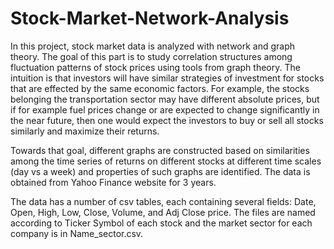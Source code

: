 # Stock-Market-Network-Analysis

In this project, stock market data is analyzed with network and graph theory. The goal of this part is to study correlation structures among fluctuation patterns of stock prices using
tools from graph theory. The intuition is that investors will have similar strategies of investment for stocks that are effected by the same economic factors. For example, the stocks belonging the transportation sector may have different absolute prices, but if for example fuel prices change or are expected to change significantly in the near future,
then one would expect the investors to buy or sell all stocks similarly and maximize their returns. 

Towards that goal, different graphs are constructed based on similarities among the time series of returns on different stocks at different time scales (day vs a week) and properties of such graphs are identified. The data is obtained from Yahoo Finance website for 3 years. 

The data has a number of csv tables, each containing several fields: Date, Open, High, Low, Close, Volume, and Adj Close price. 
The files are named according to Ticker Symbol of each stock and the market sector for each company is in Name_sector.csv.